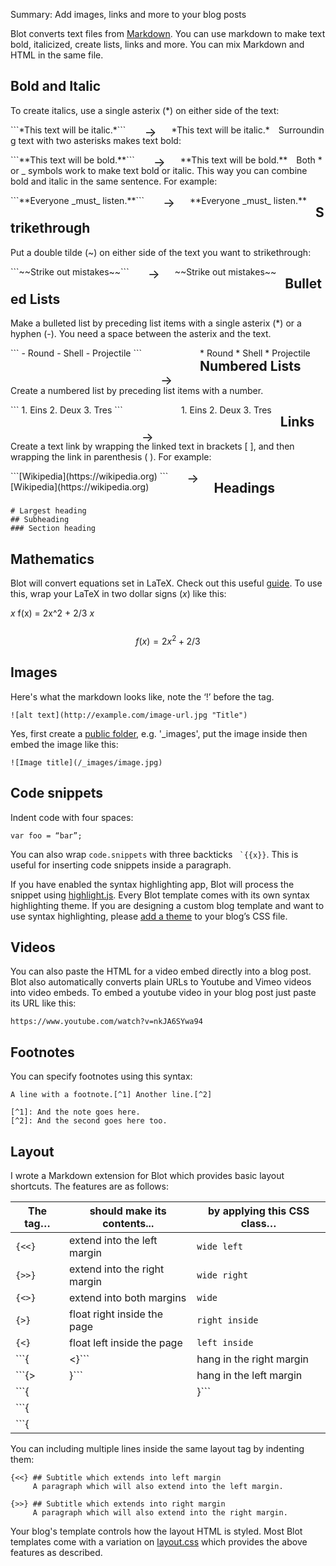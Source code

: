 Summary: Add images, links and more to your blog posts

<style type="text/css">
  .example div {display: block;float: left;margin-right: 1em}
  .example div:first-child:before {content: '→';
    font-size: 20px;
    height: 0;
    margin: 0 0.5em 0 1.5em;
    display: inline-block;
    float: right;}

    .example div.large:first-child:before {
      margin: 2em 1.5em 0 1.5em;
    }

    div ol {padding: 0}

</style>

Blot converts text files from [Markdown](http://daringfireball.net/projects/markdown/). You can use markdown to make text bold, italicized, create lists, links and more. You can mix Markdown and HTML in the same file.

## Bold and Italic

To create italics, use a single asterix (*) on either side of the text:

<div class="example">
  <div>```*This text will be italic.*```</div>
  <div>*This text will be italic.*</div>
  <section class="clear"></section>
</div>

Surrounding text with two asterisks makes text bold:

<div class="example">
  <div>```**This text will be bold.**```</div>
  <div>**This text will be bold.**</div>
  <section class="clear"></section>
</div>

Both * or _ symbols work to make text bold or italic. This way you can combine bold and italic in the same sentence. For example:

<div class="example">
  <div>```**Everyone _must_ listen.**```</div>
  <div>**Everyone _must_ listen.**</div>
  <section class="clear"></section>
</div>

## Strikethrough

Put a double tilde (~) on either side of the text you want to strikethrough:

<div class="example">
  <div>```~~Strike out mistakes~~```</div>
  <div>~~Strike out mistakes~~</div>
  <section class="clear"></section>
</div>

## Bulleted Lists
Make a bulleted list by preceding list items with a single asterix (*) or a hyphen (-). You need a space between the asterix and the text.

<div class="example">
<div class="large">
```
- Round
- Shell
- Projectile
```
</div>
<div>
* Round
* Shell
* Projectile
</div>
<section class="clear"></section>
</div>


## Numbered Lists

Create a numbered list by preceding list items with a number.

<div class="example">
<div class="large">
```
1. Eins
2. Deux
3. Tres
```
</div>
<div>
1. Eins
2. Deux
3. Tres
</div>
<section class="clear"></section>
</div>

## Links

Create a text link by wrapping the linked text in brackets [ ], and then wrapping the link in parenthesis ( ). For example:

<div class="example">
<div>
```[Wikipedia](https://wikipedia.org) ```</div>
<div>[Wikipedia](https://wikipedia.org)</div>
<section class="clear"></section>
</div>


## Headings

```
# Largest heading
## Subheading
### Section heading
```

## Mathematics

Blot will convert equations set in LaTeX. Check out this useful [guide](https://nrich.maths.org/discus/messages/24097/66497.html). To use this, wrap your LaTeX in two dollar signs (${{x}}$) like this:

${{x}}$ f(x) = 2x^2 + 2/3 ${{x}}$<Br/>
&nbsp;&nbsp;&nbsp; $$ f(x) = 2x^2 + 2/3 $$


## Images

Here's what the markdown looks like, note the ‘!’ before the tag.

```
![alt text](http://example.com/image-url.jpg "Title")
```

Yes, first create a [public folder](/help/publishing-with-blot#public-files), e.g. '_images', put the image inside then embed the image like this:

```
![Image title](/_images/image.jpg)
```

## Code snippets

Indent code with four spaces:

    var foo = “bar”;

You can also wrap ```code.snippets``` with three backticks ``` `{{x}}```. This is useful for inserting code snippets inside a paragraph.

If you have enabled the syntax highlighting app, Blot will process the snippet using [highlight.js](https://highlightjs.org/). Every Blot template comes with its own syntax highlighting theme. If you are designing a custom blog template and want to use syntax highlighting, please [add a theme](https://highlightjs.org/static/demo/) to your blog’s CSS file.

## Videos

You can also paste the HTML for a video embed directly into a blog post. Blot also automatically converts plain URLs to Youtube and Vimeo videos into video embeds. To embed a youtube video in your blog post just paste its URL like this:

```
https://www.youtube.com/watch?v=nkJA6SYwa94
```

## Footnotes

You can specify footnotes using this syntax:

```
A line with a footnote.[^1] Another line.[^2]

[^1]: And the note goes here.
[^2]: And the second goes here too.
```

## Layout

I wrote a Markdown extension for Blot which provides basic layout shortcuts. The features are as follows:


| The tag…        | should make its contents...  | by applying this CSS class…    |
| --------------- |------------------------------|-----------------------------------------|
| ```{<<}```      | extend into the left margin  | ```wide left```  |
| ```{>>}```      | extend into the right margin | ```wide right``` |
| ```{<>}```      | extend into both margins     | ```wide```       |
| ```{>}```       | float right inside the page  | ```right inside```|
| ```{<}```       | float left inside the page   | ```left inside```|
| ```{|<}```      | hang in the right margin     | ```right margin```|
| ```{>|}```      | hang in the left margin      | ```left margin```|
| ```{||}```      | sit inside a 1/2 width column    | ```two column```|
| ```{|||}```     | sit inside a 1/3 width column    | ```three column```|
| ```{||||}```    | sit inside a 1/4 width column    | ```four column```|

You can including multiple lines inside the same layout tag by indenting them:

```
{<<} ## Subtitle which extends into left margin
     A paragraph which will also extend into the left margin.

{>>} ## Subtitle which extends into right margin
     A paragraph which will also extend into the right margin.
```

Your blog's template controls how the layout HTML is styled. Most Blot templates come with a variation on [layout.css](/css/layout.css) which provides the above features as described.